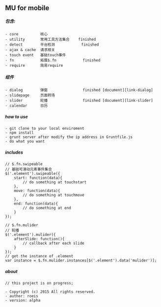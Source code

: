 ## MU for mobile

##### 包含:

    - core          核心
    - utility       常用工具方法集合    finished
    - detect        平台检测            finished
    - ajax & cache  请求相关
    - touch event   基础touch事件
    - fn            拓展$.fn            finished
    - require       简易require

##### 组件

    - dialog        弹窗                finished [document][link-dialog]
    - slidepage     页面转场
    - slider        轮播                finished [document][link-slider]
    - calendar      日历

[link-dialog]: https://github.com/Roeis/MU/tree/master/samples/dialog
[link-slider]: https://github.com/Roeis/MU/tree/master/samples/slider

##### how to use

    - git clone to your local enviroment
    - npm install
    - grunt server after modify the ip address in Gruntfile.js
    - do what you want

##### includes
    
    // $.fn.swipeable
    // 基础可滑动元素事件集合
    $('.element').swipeable({
        start: function(data){
            // do something at touchstart
        },
        move: function(data){
            // do something at touchmove
        },
        end: function(data){
            // do something at end
        }
    });

    // $.fn.mulider
    // 轮播
    $('.element').mulider({
        afterSlide: function(){
            // callback after each slide
        }
    });
    // get the instance of .element
    var instance = $.fn.mulider.instances[$('.element').data('mulider')];

##### about

    // this project is on progress;
    
    - Copyright (c) 2015 All rights reserved.
    - author: roeis
    - version: alpha

